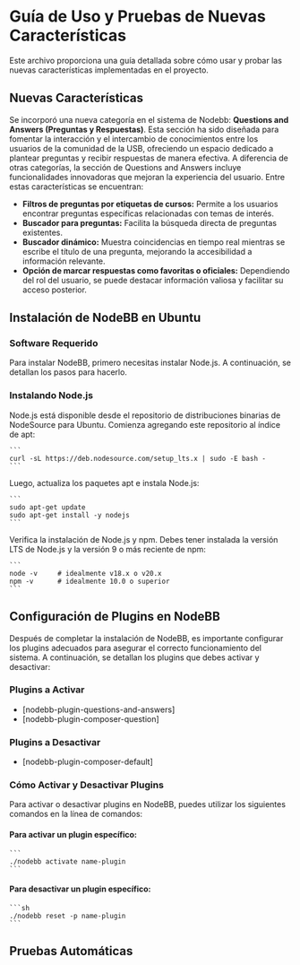 # Guía de Uso y Pruebas de Nuevas Características
Este archivo proporciona una guía detallada sobre cómo usar y probar las nuevas características implementadas en el proyecto.

## Nuevas Características
Se incorporó una nueva categoría en el sistema de Nodebb: **Questions and Answers (Preguntas y Respuestas)**. Esta sección ha sido diseñada para fomentar la interacción y el intercambio de conocimientos entre los usuarios de la comunidad de la USB, ofreciendo un espacio dedicado a plantear preguntas y recibir respuestas de manera efectiva.
A diferencia de otras categorías, la sección de Questions and Answers incluye funcionalidades innovadoras que mejoran la experiencia del usuario. Entre estas características se encuentran:

- **Filtros de preguntas por etiquetas de cursos:** Permite a los usuarios encontrar preguntas específicas relacionadas con temas de interés.
- **Buscador para preguntas:** Facilita la búsqueda directa de preguntas existentes.
- **Buscador dinámico:** Muestra coincidencias en tiempo real mientras se escribe el título de una pregunta, mejorando la accesibilidad a información relevante.
- **Opción de marcar respuestas como favoritas o oficiales:** Dependiendo del rol del usuario, se puede destacar información valiosa y facilitar su acceso posterior.


## Instalación de NodeBB en Ubuntu

### Software Requerido
Para instalar NodeBB, primero necesitas instalar Node.js. A continuación, se detallan los pasos para hacerlo.


### Instalando Node.js
Node.js está disponible desde el repositorio de distribuciones binarias de NodeSource para Ubuntu. Comienza agregando este repositorio al índice de apt:

    ```
    curl -sL https://deb.nodesource.com/setup_lts.x | sudo -E bash -
    ```

Luego, actualiza los paquetes apt e instala Node.js:

    ```
    sudo apt-get update
    sudo apt-get install -y nodejs
    ```

Verifica la instalación de Node.js y npm. Debes tener instalada la versión LTS de Node.js y la versión 9 o más reciente de npm:

    ```
    node -v     # idealmente v18.x o v20.x
    npm -v      # idealmente 10.0 o superior
    ```

## Configuración de Plugins en NodeBB
Después de completar la instalación de NodeBB, es importante configurar los plugins adecuados para asegurar el correcto funcionamiento del sistema. A continuación, se detallan los plugins que debes activar y desactivar:

### Plugins a Activar

- [nodebb-plugin-questions-and-answers]
- [nodebb-plugin-composer-question]

### Plugins a Desactivar

- [nodebb-plugin-composer-default]

### Cómo Activar y Desactivar Plugins

Para activar o desactivar plugins en NodeBB, puedes utilizar los siguientes comandos en la línea de comandos:

#### Para activar un plugin específico:

    ```
    ./nodebb activate name-plugin
    ```

#### Para desactivar un plugin específico:

    ```sh
    ./nodebb reset -p name-plugin
    ```

## Pruebas Automáticas

